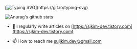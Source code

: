 <!-- <span style="color: #FFBF00;"><b>CONTACT</b></span> -->

<!-- - email : sujikim.dev@gmail.com -->

<!-- - blog : https://sjkim-dev.tistory.com/ -->

<!-- ![Anurag's github stats](https://github-readme-stats.vercel.app/api?username=Hisuji&hide=issues&show_icons=true&theme=radical) -->

<!-- [![Top Langs](https://github-readme-stats.vercel.app/api/top-langs/?username=Hisuji&hide=ruby&layout=compact)](https://github.com/anuraghazra/github-readme-stats) -->

<!-- ![Leetcode Stats](https://leetcode.card.workers.dev/?username=Hisuji) -->


[![Typing SVG](https://readme-typing-svg.demolab.com?font=Fira+Code&duration=1200&pause=500&color=F79893&multiline=true&width=500&height=60&lines=Hi%2C+I'm+suji.;I'm+a+backend+developer.)](https://git.io/typing-svg)

![Anurag's github stats](https://github-readme-stats-git-masterrstaa-rickstaa.vercel.app/api?username=Hisuji&hide=stars,contribs&show_icons=true&theme=dracula)

- 📝 I regularly write articles on [https://sjkim-dev.tistory.com](https://sjkim-dev.tistory.com)

- 📫 How to reach me sujikim.dev@gmail.com
